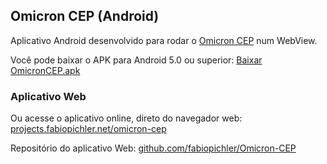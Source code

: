## Omicron CEP (Android)

Aplicativo Android desenvolvido para rodar o [Omicron CEP](https://github.com/fabiopichler/Omicron-CEP) num WebView.

Você pode baixar o APK para Android 5.0 ou superior: [Baixar OmicronCEP.apk](https://github.com/fabiopichler/Omicron-CEP-Android/releases/download/v1.0/OmicronCEP.apk)

### Aplicativo Web

Ou acesse o aplicativo online, direto do navegador web: [projects.fabiopichler.net/omicron-cep](https://projects.fabiopichler.net/omicron-cep/)

Repositório do aplicativo Web: [github.com/fabiopichler/Omicron-CEP](https://github.com/fabiopichler/Omicron-CEP)
